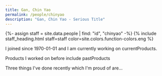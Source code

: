 ```yaml
---
title: Gan, Chin Yao
permalink: /people/chinyao
description: "Gan, Chin Yao - Serious Title"
---
```


{%- assign staff = site.data.people | find: "id", "chinyao" -%}
{% include staff_heading.html staff=staff color=site.colors.function-colors.eng %}

<p>I joined since 1970-01-01 and I am currently working on currentProducts.</p>

<p>Products I worked on before include pastProducts</p>

<p>Three things I've done recently which I'm proud of are...</p>

